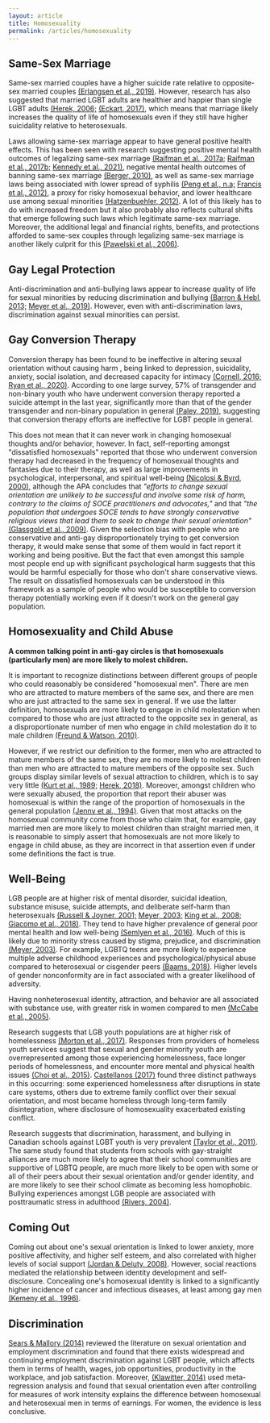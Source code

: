```yaml
---
layout: article
title: Homosexuality
permalink: /articles/homosexuality
---
```


<div markdown="1">

## Same-Sex Marriage

Same-sex married couples have a higher suicide rate relative to opposite-sex married couples [(Erlangsen et al., 2019)](https://jech.bmj.com/content/74/1/78). However, research has also suggested that married LGBT adults are healthier and happier than single LGBT adults [(Herek, 2006;](https://psycnet.apa.org/doiLanding?doi=10.1037%2F0003-066X.61.6.607) [(Eckart, 2017)](https://www.washington.edu/news/2017/04/13/married-lgbt-older-adults-are-healthier-happier-than-singles-study-finds/), which means that marriage likely increases the quality of life of homosexuals even if they still have higher suicidality relative to heterosexuals.

Laws allowing same-sex marriage appear to have general positive health effects. This has been seen with research suggesting positive mental health outcomes of legalizing same-sex marriage [(Raifman et al., 2017a;](https://jamanetwork.com/journals/jamapediatrics/fullarticle/2604258) [Raifman et al., 2017b;](https://jamanetwork.com/journals/jamapediatrics/article-abstract/2643167) [Kennedy et al., 2021)](https://pubmed.ncbi.nlm.nih.gov/33812751/), negative mental health outcomes of banning same-sex marriage [(Berger, 2010)](https://www.eurekalert.org/news-releases/544385), as well as same-sex marriage laws being associated with lower spread of syphilis [(Peng et al., n.a;](https://www.academia.edu/446302/The_Effects_of_Same_Sex_Marriage_Laws_on_Public_Health_and_Welfare) [Francis et al., 2012)](https://ideas.repec.org/a/eee/socmed/v75y2012i8p1329-1341.html), a proxy for risky homosexual behavior, and lower healthcare use among sexual minorities [(Hatzenbuehler, 2012)](https://pubmed.ncbi.nlm.nih.gov/22390442/). A lot of this likely has to do with increased freedom but it also probably also reflects cultural shifts that emerge following such laws which legitimate same-sex marriage. Moreover, the additional legal and financial rights, benefits, and protections afforded to same-sex couples through legalizing same-sex marriage is another likely culprit for this [(Pawelski et al., 2006)](https://publications.aap.org/pediatrics/article/118/1/349/69577/The-Effects-of-Marriage-Civil-Union-and-Domestic).

## Gay Legal Protection

Anti-discrimination and anti-bullying laws appear to increase quality of life for sexual minorities by reducing discrimination and bullying [(Barron & Hebl, 2013;](https://psycnet.apa.org/record/2012-13791-001) [Meyer et al., 2019)](https://www.liebertpub.com/doi/full/10.1089/LGBT.2018.0194). However, even with anti-discrimination laws, discrimination against sexual minorities can persist.

## Gay Conversion Therapy

Conversion therapy has been found to be ineffective in altering seuxal orientation without causing harm , being linked to depression, suicidality, anxiety, social isolation, and decreased capacity for intimacy [(Cornell, 2016;](https://whatweknow.inequality.cornell.edu/topics/lgbt-equality/what-does-the-scholarly-research-say-about-whether-conversion-therapy-can-alter-sexual-orientation-without-causing-harm/) [Ryan et al., 2020)](https://pubmed.ncbi.nlm.nih.gov/30403564/). According to one large survey, 57% of transgender and non-binary youth who have underwent conversion therapy reported a suicide attempt in the last year, significantly more than that of the gender transgender and non-binary population in general [(Paley, 2019)](https://www.thetrevorproject.org/survey-2019/?section=Conversion-Therapy-Change-Attempts), suggesting that conversion therapy efforts are ineffective for LGBT people in general.

This does not mean that it can never work in changing homosexual thoughts and/or behavior, however. In fact, self-reporting amongst "dissatisfied homosexuals" reported that those who underwent conversion therapy had decreased in the frequency of homosexual thoughts and fantasies due to their therapy, as well as large improvements in psychological, interpersonal, and spiritual well-being [(Nicolosi & Byrd, 2000)](https://journals.sagepub.com/doi/10.2466/pr0.2000.86.3c.1071), although the APA concludes that *"efforts to change sexual orientation are unlikely to be successful and involve some risk of harm, contrary to the claims of SOCE practitioners and advocates,"* and that *"the population that undergoes SOCE tends to have strongly conservative religious views that lead them to seek to change their sexual orientation"* [(Glassgold et al., 2009)](https://www.apa.org/pi/lgbt/resources/therapeutic-response.pdf). Given the selection bias with people who are conservative and anti-gay disproportionately trying to get conversion therapy, it would make sense that some of them would in fact report it working and being positive. But the fact that even amongst this sample most people end up with significant psychological harm suggests that this would be harmful especially for those who don't share conservative views. The result on dissatisfied homosexuals can be understood in this framework as a sample of people who would be susceptible to conversion therapy potentially working even if it doesn't work on the general gay population.

## Homosexuality and Child Abuse

**A common talking point in anti-gay circles is that homosexuals (particularly men) are more likely to molest children.**

It is important to recognize distinctions between different groups of people who could reasonably be considered "homosexual men". There are men who are attracted to mature members of the same sex, and there are men who are just attracted to the same sex in general. If we use the latter definition, homosexuals are more likely to engage in child molestation when compared to those who are just attracted to the opposite sex in general, as a disproportionate number of men who engage in child molestation do it to male children [(Freund & Watson, 2010)](http://www.robinjwilson.com/articles/Freund%20&%20Watson%20(1992)%20proportions.pdf).

However, if we restrict our definition to the former, men who are attracted to mature members of the same sex, they are no more likely to molest children than men who are attracted to mature members of the opposite sex. Such groups display similar levels of sexual attraction to children, which is to say very little [(Kurt et al., 1989;](https://psycnet.apa.org/record/1989-33271-001) [Herek, 2018)](https://lgbpsychology.org/html/facts_molestation.html). Moreover, amongst children who were sexually abused, the proportion that report their abuser was homosexual is within the range of the proportion of homosexuals in the general population [(Jenny et al., 1994)](https://pubmed.ncbi.nlm.nih.gov/8008535/). Given that most attacks on the homosexual community come from those who claim that, for example, gay married men are more likely to molest children than straight married men, it is reasonable to simply assert that homosexuals are not more likely to engage in child abuse, as they are incorrect in that assertion even if under some definitions the fact is true.

## Well-Being

LGB people are at higher risk of mental disorder, suicidal ideation, substance misuse, suicide attempts, and deliberate self-harm than heterosexuals [(Russell & Joyner, 2001;](https://www.ncbi.nlm.nih.gov/pmc/articles/PMC1446760/)  [Meyer, 2003;](https://www.ncbi.nlm.nih.gov/pmc/articles/PMC2072932/)  [King et al., 2008;](https://bmcpsychiatry.biomedcentral.com/articles/10.1186/1471-244X-8-70)  [Giacomo et al., 2018)](https://jamanetwork.com/journals/jamapediatrics/fullarticle/2704490). They tend to have higher prevalence of general poor mental health and low well-being [(Semlyen et al., 2016)](https://bmcpsychiatry.biomedcentral.com/articles/10.1186/s12888-016-0767-z). Much of this is likely due to minority stress caused by stigma, prejudice, and discrimination [(Meyer, 2003)](https://www.ncbi.nlm.nih.gov/pmc/articles/PMC2072932/). For example, LGBTQ teens are more likely to experience multiple adverse childhood experiences and psychological/physical abuse compared to heterosexual or cisgender peers [(Baams, 2018)](https://publications.aap.org/pediatrics/article-abstract/141/5/e20173004/37845/Disparities-for-LGBTQ-and-Gender-Nonconforming?redirectedFrom=fulltext). Higher levels of gender nonconformity are in fact associated with a greater likelihood of adversity.

Having nonheterosexual identity, attraction, and behavior are all associated with substance use, with greater risk in women compared to men [(McCabe et al., 2005)](https://www.ncbi.nlm.nih.gov/pmc/articles/PMC3156552/).

Research suggests that LGB youth populations are at higher risk of homelessness [(Morton et al., 2017)](https://voicesofyouthcount.org/wp-content/uploads/2017/11/ChapinHall_VoYC_NationalReport_Final.pdf). Responses from providers of homeless youth services suggest that sexual and gender minority youth are overrepresented among those experiencing homelessness, face longer periods of homelessness, and encounter more mental and physical health issues [(Choi et al., 2015)](https://escholarship.org/uc/item/1pd9886n). [Castellanos (2017)](https://www.ncbi.nlm.nih.gov/pmc/articles/PMC4930864/) found three distinct pathways in this occurring: some experienced homelessness after disruptions in state care systems, others due to extreme family conflict over their sexual orientation, and most became homeless through long-term family disintegration, where disclosure of homosexuality exacerbated existing conflict.

Research suggests that discrimination, harassment, and bullying in Canadian schools against LGBT youth is very prevalent [(Taylor et al., 2011)](https://winnspace.uwinnipeg.ca/handle/10680/1265). The same study found that students from schools with gay-straight alliances are much more likely to agree that their school communities are supportive of LGBTQ people, are much more likely to be open with some or all of their peers about their sexual orientation and/or gender identity, and are more likely to see their school climate as becoming less homophobic. Bullying experiences amongst LGB people are associated with posttraumatic stress in adulthood [(Rivers, 2004)](https://www.semanticscholar.org/paper/Recollections-of-bullying-at-school-and-their-for-Rivers/30346e04ce285342e2ee3d26f57ed78194e9a08e).

## Coming Out

Coming out about one's sexual orientation is linked to lower anxiety, more positive affectivity, and higher self esteem, and also correlated with higher levels of social support [(Jordan & Deluty, 2008)](https://www.tandfonline.com/doi/abs/10.1300/J082v35n02_03). However, social reactions mediated the relationship between identity development and self-disclosure. Concealing one's homosexual identity is linked to a significantly higher incidence of cancer and infectious diseases, at least among gay men [(Kemeny et al., 1996)](https://psycnet.apa.org/doiLanding?doi=10.1037%2F0278-6133.15.4.243).

## Discrimination

[Sears & Mallory (2014)](https://escholarship.org/uc/item/9qs0n354) reviewed the literature on sexual orientation and employment discrimination and found that there exists widespread and continuing employment discrimination against LGBT people, which affects them in terms of health, wages, job opportunities, productivity in the workplace, and job satisfaction. Moreover, [(Klawitter, 2014)](https://onlinelibrary.wiley.com/doi/10.1111/irel.12075) used meta-regression analysis and found that sexual orientation even after controlling for measures of work intensity explains the difference between homosexual and heterosexual men in terms of earnings. For women, the evidence is less conclusive.

</div>
